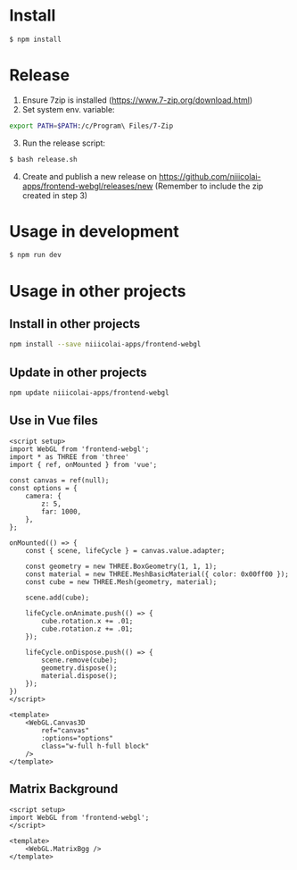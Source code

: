 # Install

```bash
$ npm install
```

# Release
1. Ensure 7zip is installed (https://www.7-zip.org/download.html)
2. Set system env. variable: 
```bash
export PATH=$PATH:/c/Program\ Files/7-Zip
```
3. Run the release script:
```bash
$ bash release.sh
```
4. Create and publish a new release on https://github.com/niiicolai-apps/frontend-webgl/releases/new (Remember to include the zip created in step 3)

# Usage in development

```bash
$ npm run dev
```

# Usage in other projects

## Install in other projects
```bash
npm install --save niiicolai-apps/frontend-webgl
```

## Update in other projects
```bash
npm update niiicolai-apps/frontend-webgl
```

## Use in Vue files
```vue
<script setup>
import WebGL from 'frontend-webgl';
import * as THREE from 'three'
import { ref, onMounted } from 'vue';

const canvas = ref(null);
const options = {
    camera: {
        z: 5,
        far: 1000,
    },
};

onMounted(() => {
    const { scene, lifeCycle } = canvas.value.adapter;

    const geometry = new THREE.BoxGeometry(1, 1, 1);
    const material = new THREE.MeshBasicMaterial({ color: 0x00ff00 });
    const cube = new THREE.Mesh(geometry, material);

    scene.add(cube);

    lifeCycle.onAnimate.push(() => {
        cube.rotation.x += .01;
        cube.rotation.z += .01;
    });

    lifeCycle.onDispose.push(() => {
        scene.remove(cube);
        geometry.dispose();
        material.dispose();
    });
})
</script>

<template>
    <WebGL.Canvas3D 
        ref="canvas" 
        :options="options"
        class="w-full h-full block"
    />
</template>
```

## Matrix Background
```vue
<script setup>
import WebGL from 'frontend-webgl';
</script>

<template>
    <WebGL.MatrixBgg />
</template>
```
